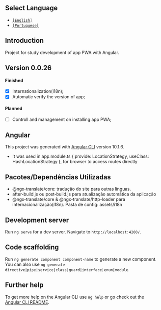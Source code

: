 ## Select Language
- [`[English]`](https://github.com/henriquebsb/pwa_angular_tmdb/edit/master/README.md)
- [`[Portuguese]`](https://github.com/henriquebsb/pwa_angular_tmdb/edit/master/README-pt.md)

## Introduction
Project for study development of app PWA with Angular.

## Version 0.0.26
#### Finished
- [x] Internationalization(i18n);
- [x] Automatic verify the version of app;
#### Planned
- [ ] Controll and management on installing app PWA;

## Angular
This project was generated with [Angular CLI](https://github.com/angular/angular-cli) version 10.1.6.
  - It was used in app.module.ts { provide: LocationStrategy, useClass: HashLocationStrategy }, for browser to access routes directly

## Pacotes/Dependências Utilizadas
  - @ngx-translate/core: tradução do site para outras línguas.
  - after-build.js ou post-build.js para atualização automática da aplicação
  - @ngx-translate/core & @ngx-translate/http-loader para internacionalização(i18n). Pasta de config: assets/i18n

## Development server

Run `ng serve` for a dev server. Navigate to `http://localhost:4200/`.

## Code scaffolding

Run `ng generate component component-name` to generate a new component. You can also use `ng generate directive|pipe|service|class|guard|interface|enum|module`.

## Further help

To get more help on the Angular CLI use `ng help` or go check out the [Angular CLI README](https://github.com/angular/angular-cli/blob/master/README.md).
